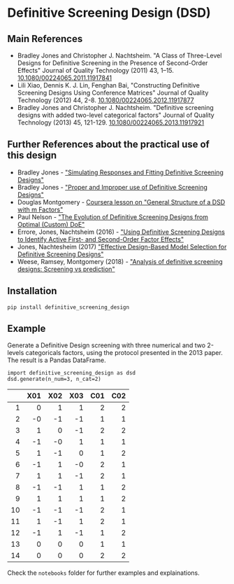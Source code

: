 # Definitive Screening Design (DSD)

## Main References

- Bradley Jones and Christopher J. Nachtsheim. "A Class of Three-Level Designs for Definitive Screening in the Presence of Second-Order Effects" Journal of Quality Technology (2011) 43, 1–15. [10.1080/00224065.2011.11917841](https://doi.org/10.1080/00224065.2011.11917841)
- Lili Xiao, Dennis K. J. Lin, Fenghan Bai, "Constructing Definitive Screening Designs Using Conference Matrices" Journal of Quality Technology (2012) 44, 2-8. [10.1080/00224065.2012.11917877](https://doi.org/10.1080/00224065.2012.11917877)
- Bradley Jones and Christopher J. Nachtsheim. "Definitive screening designs with added two-level categorical factors" Journal of Quality Technology (2013) 45, 121-129. [10.1080/00224065.2013.11917921](https://doi.org/10.1080/00224065.2013.11917921)

## Further References about the practical use of this design
- Bradley Jones - ["Simulating Responses and Fitting Definitive Screening Designs"](https://community.jmp.com/t5/Discovery-Summit-2017/Simulating-Responses-and-Fitting-Definitive-Screening-Designs/ta-p/44056)
- Bradley Jones - ["Proper and Improper use of Definitive Screening Designs"](https://community.jmp.com/t5/JMP-Blog/Proper-and-improper-use-of-Definitive-Screening-Designs-DSDs/ba-p/30703?trMode=source)
- Douglas Montgomery - [Coursera lesson on "General Structure of a DSD with m Factors"](https://www.coursera.org/lecture/response-surfaces-mixtures-model-building/general-structure-of-a-definitive-screening-design-with-m-factors-N1Ebc)
- Paul Nelson - ["The Evolution of Definitive Screening Designs from Optimal (Custom) DoE"](https://www.prismtc.co.uk/resources/blogs-and-articles/article-the-evolution-of-definitive-screening-designs-from-optimal-custom-design-of-experiments)
- Errore, Jones, Nachtsheim (2016) - ["Using Definitive Screening Designs to Identify Active First- and Second-Order Factor Effects"](https://www.tandfonline.com/doi/full/10.1080/00224065.2017.11917993)
- Jones, Nachtesheim (2017) ["Effective Design-Based Model Selection for Definitive Screening Designs"](https://www.tandfonline.com/doi/full/10.1080/00401706.2016.1234979)
- Weese, Ramsey, Montgomery (2018) - ["Analysis of definitive screening designs: Screening vs prediction"](https://onlinelibrary.wiley.com/doi/10.1002/asmb.2297)

## Installation
```
pip install definitive_screening_design
```

## Example
Generate a Definitive Design screening with three numerical and two 2-levels categoricals factors,
using the protocol presented in the 2013 paper.
The result is a Pandas DataFrame.

```
import definitive_screening_design as dsd
dsd.generate(n_num=3, n_cat=2)
```
|    |   X01 |   X02 |   X03 |   C01 |   C02 |
|---:|------:|------:|------:|------:|------:|
|  1 |     0 |     1 |     1 |     2 |     2 |
|  2 |    -0 |    -1 |    -1 |     1 |     1 |
|  3 |     1 |     0 |    -1 |     2 |     2 |
|  4 |    -1 |    -0 |     1 |     1 |     1 |
|  5 |     1 |    -1 |     0 |     1 |     2 |
|  6 |    -1 |     1 |    -0 |     2 |     1 |
|  7 |     1 |     1 |    -1 |     2 |     1 |
|  8 |    -1 |    -1 |     1 |     1 |     2 |
|  9 |     1 |     1 |     1 |     1 |     2 |
| 10 |    -1 |    -1 |    -1 |     2 |     1 |
| 11 |     1 |    -1 |     1 |     2 |     1 |
| 12 |    -1 |     1 |    -1 |     1 |     2 |
| 13 |     0 |     0 |     0 |     1 |     1 |
| 14 |     0 |     0 |     0 |     2 |     2 |

Check the `notebooks` folder for further examples and explainations.
